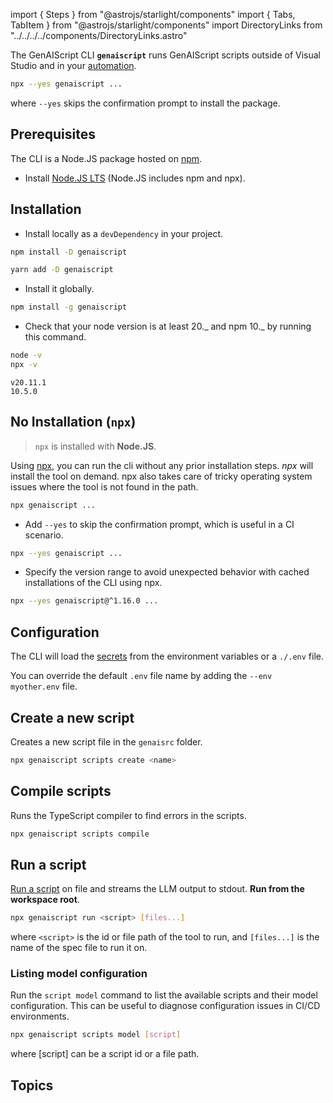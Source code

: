 
import { Steps } from "@astrojs/starlight/components"
import { Tabs, TabItem } from "@astrojs/starlight/components"
import DirectoryLinks from "../../../../components/DirectoryLinks.astro"

The GenAIScript CLI **`genaiscript`** runs GenAIScript scripts
outside of Visual Studio and in your [automation](/genaiscript/getting-starting/automating-scripts).

```sh
npx --yes genaiscript ...
```

where `--yes` skips the confirmation prompt to install the package.

## Prerequisites

The CLI is a Node.JS package hosted on [npm](https://www.npmjs.com/package/genaiscript).

-   Install [Node.JS LTS](https://docs.npmjs.com/downloading-and-installing-node-js-and-npm) (Node.JS includes npm and npx).

## Installation

-   Install locally as a `devDependency` in your project.

<Tabs>
  <TabItem label="npm" icon="seti:npm">

```sh
npm install -D genaiscript
```

  </TabItem>
  <TabItem label="yarn" >

```sh
yarn add -D genaiscript
```

  </TabItem>
</Tabs>

-   Install it globally.

```sh "-g"
npm install -g genaiscript
```

-   Check that your node version is at least 20._ and npm 10._ by running this command.

```sh
node -v
npx -v
```

```text
v20.11.1
10.5.0
```

## No Installation (`npx`)

> `npx` is installed with **Node.JS**.

Using [npx](https://docs.npmjs.com/cli/v10/commands/npx),
you can run the cli without any prior installation steps.
_npx_ will install the tool on demand. npx also takes care of tricky operating
system issues where the tool is not found in the path.

```sh
npx genaiscript ...
```

-   Add `--yes` to skip the confirmation prompt, which is useful in a CI scenario.

```sh "--yes"
npx --yes genaiscript ...
```

-   Specify the version range to avoid unexpected behavior with cached installations of the CLI using npx.

```sh "@^1.16.0"
npx --yes genaiscript@^1.16.0 ...
```

## Configuration

The CLI will load the [secrets](/genaiscript/getting-started/configuration) from the environment variables or a `./.env` file.

You can override the default `.env` file name by adding the `--env myother.env` file.

## Create a new script

Creates a new script file in the `genaisrc` folder.

```sh
npx genaiscript scripts create <name>
```

## Compile scripts

Runs the TypeScript compiler to find errors in the scripts.

```sh
npx genaiscript scripts compile
```

## Run a script

[Run a script](/genaiscript/reference/cli/run) on file
and streams the LLM output to stdout. **Run from the workspace root**.

```sh
npx genaiscript run <script> [files...]
```

where `<script>` is the id or file path of the tool to run, and `[files...]` is the name of the spec file to run it on.

### Listing model configuration

Run the `script model` command to list the available scripts and their model configuration. This can be useful to diagnose configuration issues in CI/CD environments.

```sh
npx genaiscript scripts model [script]
```

where [script] can be a script id or a file path.

## Topics

<DirectoryLinks directory="reference/cli" />
